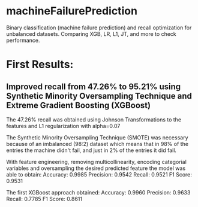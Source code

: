 # machineFailurePrediction
Binary classification (machine failure prediction) and recall optimization for unbalanced datasets. Comparing XGB, LR, L1, JT, and more to check performance.

# First Results: 

## Improved recall from 47.26% to 95.21% using Synthetic Minority Oversampling Technique and Extreme Gradient Boosting (XGBoost)

The 47.26% recall was obtained using Johnson Transformations to the features and L1 regularization with alpha=0.07 

The Synthetic Minority Oversampling Technique (SMOTE) was necessary because of an imbalanced (98:2) dataset which means that in 98% of the entries the machine didn't fail, and just in 2% of the entries it did fail. 

With feature engineering, removing multicollinearity, encoding categorial variables and oversampling the desired predicted feature the model was able to obtain:
Accuracy: 0.9985
Precision: 0.9542
Recall: 0.9521
F1 Score: 0.9531

The first XGBoost approach obtained:
Accuracy: 0.9960
Precision: 0.9633
Recall: 0.7785
F1 Score: 0.8611

